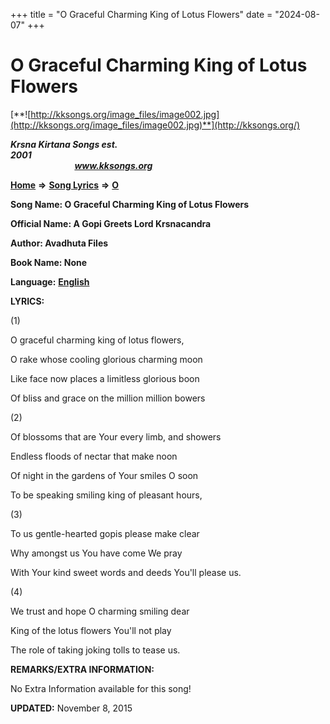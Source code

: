 +++
title = "O Graceful Charming King of Lotus Flowers"
date = "2024-08-07"
+++

# O Graceful Charming King of Lotus Flowers
[**![http://kksongs.org/image_files/image002.jpg](http://kksongs.org/image_files/image002.jpg)**](http://kksongs.org/)

**_Krsna Kirtana Songs est. 2001_**                                                                                                                                                 **_www.kksongs.org_**

**[Home](http://kksongs.org/)** **⇒** **[Song Lyrics](http://kksongs.org/lyrics.html)** **⇒** **[O](http://kksongs.org/songs/song_o.html)**

**Song Name: O Graceful Charming King of Lotus Flowers**

**Official Name: A Gopi Greets Lord Krsnacandra**

**Author: Avadhuta Files**

**Book Name: None**

**Language:** [**English**](http://kksongs.org/language/list/english.html)

**LYRICS:**

(1)

O graceful charming king of lotus flowers,

O rake whose cooling glorious charming moon

Like face now places a limitless glorious boon

Of bliss and grace on the million million bowers

(2)

Of blossoms that are Your every limb, and showers

Endless floods of nectar that make noon

Of night in the gardens of Your smiles O soon

To be speaking smiling king of pleasant hours,

(3)

To us gentle-hearted gopis please make clear

Why amongst us You have come We pray

With Your kind sweet words and deeds You'll please us.

(4)

We trust and hope O charming smiling dear

King of the lotus flowers You'll not play

The role of taking joking tolls to tease us.

**REMARKS/EXTRA INFORMATION:**

No Extra Information available for this song!

**UPDATED:** November 8, 2015